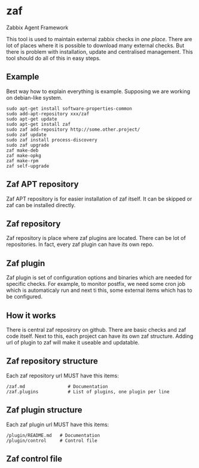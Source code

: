 # zaf
Zabbix Agent Framework

This tool is used to maintain external zabbix checks in *one place*. There are lot of places where it is possible to download many external checks. 
But there is problem with installation, update and centralised management. This tool should do all of this in easy steps. 

## Example
Best way how to explain everything is example. Supposing we are working on debian-like system.
```
sudo apt-get install software-properties-common
sudo add-apt-repository xxx/zaf
sudo apt-get update
sudo apt-get install zaf
sudo zaf add-repository http://some.other.project/
sudo zaf update
sudo zaf install process-discovery
sudo zaf upgrade
zaf make-deb
zaf make-opkg
zaf make-rpm
zaf self-upgrade
```

## Zaf APT repository
Zaf APT repository is for easier installation of zaf itself. It can be skipped or zaf can be installed directly.

## Zaf repository
Zaf repository is place where zaf plugins are located. There can be lot of repositories. In fact, every zaf plugin can have its own repo.

## Zaf plugin
Zaf plugin is set of configuration options and binaries which are needed for specific checks. For example, to monitor postfix, we need some cron job which is automaticaly run and next ti this, some external items which has to be configured.

## How it works
There is central zaf reposirory on github. There are basic checks and zaf code itself. Next to this, each project can have its own zaf structure. Adding url of plugin to zaf will make it useable and updatable. 

## Zaf repository structure
Each zaf repository url MUST have this items:
```
/zaf.md                # Documentation
/zaf.plugins	       # List of plugins, one plugin per line
```

## Zaf plugin structure
Each zaf plugin url MUST have this items:
```
/plugin/README.md	# Documentation
/plugin/control		# Control file	
```

## Zaf control file



